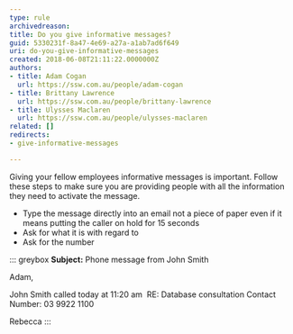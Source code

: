 ```yaml
---
type: rule
archivedreason: 
title: Do you give informative messages?
guid: 5330231f-8a47-4e69-a27a-a1ab7ad6f649
uri: do-you-give-informative-messages
created: 2018-06-08T21:11:22.0000000Z
authors:
- title: Adam Cogan
  url: https://ssw.com.au/people/adam-cogan
- title: Brittany Lawrence
  url: https://ssw.com.au/people/brittany-lawrence
- title: Ulysses Maclaren
  url: https://ssw.com.au/people/ulysses-maclaren
related: []
redirects:
- give-informative-messages

---
```


Giving your fellow employees informative messages is important. Follow these steps to make sure you are providing people with all the information they need to activate the message.

* Type the message directly into an email not a piece of paper even if it means putting the caller on hold for 15 seconds
* Ask for what it is with regard to
* Ask for the number


<!--endintro-->


::: greybox
 **Subject:** Phone message from John Smith

Adam,

John Smith called today at 11:20 am 
RE: Database consultation
Contact Number: 03 9922 1100

Rebecca
:::
